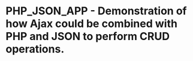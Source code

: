 # PHP_JSON_APP - Demonstration of how Ajax could be combined with PHP and JSON to perform CRUD operations.
